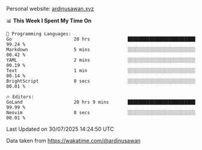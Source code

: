 Personal website: [ardinusawan.xyz](https://ardinusawan.xyz)

<!--START_SECTION:waka-->
📊 **This Week I Spent My Time On** 

```text
💬 Programming Languages: 
Go                       20 hrs              █████████████████████████   99.24 % 
Markdown                 5 mins              ░░░░░░░░░░░░░░░░░░░░░░░░░   00.42 % 
YAML                     2 mins              ░░░░░░░░░░░░░░░░░░░░░░░░░   00.19 % 
Text                     1 min               ░░░░░░░░░░░░░░░░░░░░░░░░░   00.14 % 
BrightScript             0 secs              ░░░░░░░░░░░░░░░░░░░░░░░░░   00.01 % 

🔥 Editors: 
GoLand                   20 hrs 9 mins       █████████████████████████   99.99 % 
Neovim                   0 secs              ░░░░░░░░░░░░░░░░░░░░░░░░░   00.01 % 
```


 Last Updated on 30/07/2025 14:24:50 UTC
<!--END_SECTION:waka-->
Data taken from https://wakatime.com/@ardinusawan
